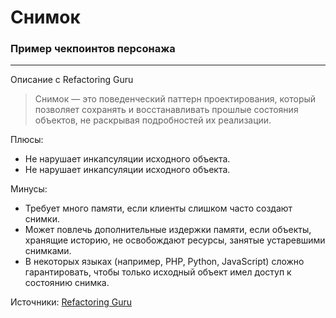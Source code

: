# Снимок

### Пример чекпоинтов персонажа

---

Описание с Refactoring Guru

> Снимок — это поведенческий паттерн проектирования, который позволяет сохранять и восстанавливать прошлые состояния объектов, не раскрывая подробностей их реализации.

Плюсы: 
* Не нарушает инкапсуляции исходного объекта.
* Не нарушает инкапсуляции исходного объекта.

Минусы:
* Требует много памяти, если клиенты слишком часто создают снимки.
* Может повлечь дополнительные издержки памяти, если объекты, хранящие историю, не освобождают ресурсы, занятые устаревшими снимками.
* В некоторых языках (например, PHP, Python, JavaScript) сложно гарантировать, чтобы только исходный объект имел доступ к состоянию снимка.

Источники: 
[Refactoring Guru](https://refactoring.guru/ru/design-patterns/memento)

